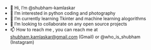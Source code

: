 - 👋 Hi, I’m @shubham-kamlaskar
- 👀 I’m interested in python coding and photography
- 🌱 I’m currently learning Tkinter and machine learning alogorithms
- 💞️ I’m looking to collaborate on any open source projects
- 📫 How to reach me , you can reach me at shubham.kamlaskar@gmail.com (Gmail) or @who_is_shubham (Instagram)

<!---
shubham-kamlaskar/shubham-kamlaskar is a ✨ special ✨ repository because its `README.md` (this file) appears on your GitHub profile.
You can click the Preview link to take a look at your changes.
--->
